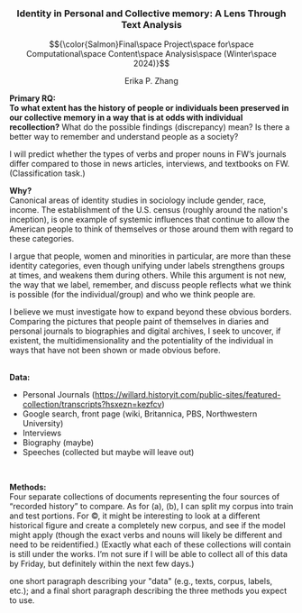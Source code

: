 ### <p align="center">Identity in Personal and Collective memory: A Lens Through Text Analysis</p>
$${\color{Salmon}Final\space Project\space for\space Computational\space Content\space Analysis\space (Winter\space 2024)}$$
<p align="center">Erika P. Zhang</p>

**Primary RQ: <br>**
**To what extent has the history of people or individuals been preserved in our collective memory in a way that is at odds with individual recollection?** What do the possible findings (discrepancy) mean? Is there a better way to remember and understand people as a society?

I will predict whether the types of verbs and proper nouns in FW’s journals differ compared to those in news articles, interviews, and textbooks on FW. (Classification task.)
<br>

**Why?** <br>
Canonical areas of identity studies in sociology include gender, race, income. The establishment of the U.S. census (roughly around the nation's inception), is one example of systemic influences that continue to allow the American people to think of themselves or those around them with regard to these categories. 

I argue that people, women and minorities in particular, are more than these identity categories, even though unifying under labels strengthens groups at times, and weakens them during others. While this argument is not new, the way that we label, remember, and discuss people reflects what we think is possible (for the individual/group) and who we think people are. 

I believe we must investigate how to expand beyond these obvious borders. Comparing the pictures that people paint of themselves in diaries and personal journals to biographies and digital archives, I seek to uncover, if existent, the multidimensionality and the potentiality of the individual in ways that have not been shown or made obvious before.  
<br>

**Data:** <br>
- Personal Journals (https://willard.historyit.com/public-sites/featured-collection/transcripts?hsxezn=kezfcv)
- Google search, front page (wiki, Britannica, PBS, Northwestern University)
- Interviews 
- Biography (maybe)
- Speeches (collected but maybe will leave out)
<br>

**Methods:** <br>
Four separate collections of documents representing the four sources of “recorded history” to compare. As for (a), (b), I can split my corpus into train and test portions. For ©, it might be interesting to look at a different historical figure and create a completely new corpus, and see if the model might apply (though the exact verbs and nouns will likely be different and need to be reidentified.)
(Exactly what each of these collections will contain is still under the works. I’m not sure if I will be able to collect all of this data by Friday, but definitely within the next few days.) 


one short paragraph describing your "data" (e.g., texts, corpus, labels, etc.); and a final short paragraph describing the three methods you expect to use. 
